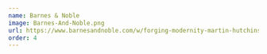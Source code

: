 ```yaml
---
name: Barnes & Noble
image: Barnes-And-Noble.png
url: https://www.barnesandnoble.com/w/forging-modernity-martin-hutchinson/1143043126
order: 4
---
```

